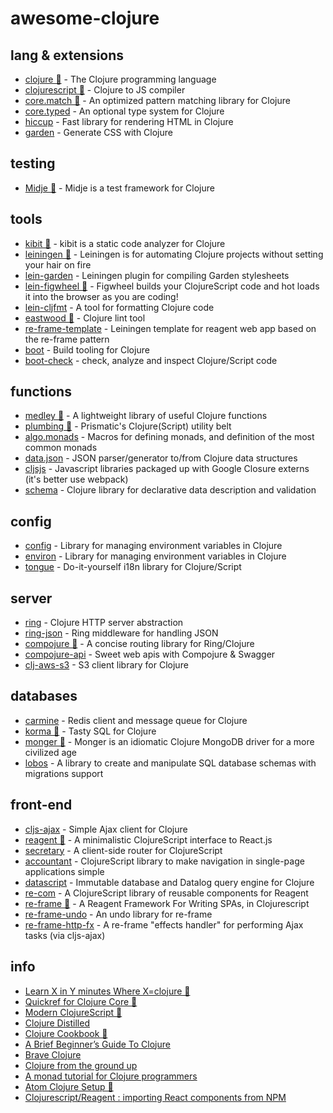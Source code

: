 # awesome-clojure

## lang & extensions
- [clojure 🌟](https://github.com/clojure/clojure) - The Clojure programming language 
- [clojurescript 🌟](https://github.com/clojure/clojurescript) - Clojure to JS compiler
- [core.match 🌟](https://github.com/clojure/core.match) - An optimized pattern matching library for Clojure
- [core.typed](https://github.com/clojure/core.typed) - An optional type system for Clojure
- [hiccup](https://github.com/weavejester/hiccup) - Fast library for rendering HTML in Clojure
- [garden](https://github.com/noprompt/garden) - Generate CSS with Clojure

## testing
- [Midje 🌟](https://github.com/marick/Midje) - Midje is a test framework for Clojure

## tools
- [kibit 🌟](https://github.com/jonase/kibit) - kibit is a static code analyzer for Clojure
- [leiningen 🌟](https://github.com/technomancy/leiningen) - Leiningen is for automating Clojure projects without setting your hair on fire
- [lein-garden](https://github.com/noprompt/lein-garden) - Leiningen plugin for compiling Garden stylesheets
- [lein-figwheel 🌟](https://github.com/bhauman/lein-figwheel) - Figwheel builds your ClojureScript code and hot loads it into the browser as you are coding!
- [lein-cljfmt](https://github.com/weavejester/cljfmt) - A tool for formatting Clojure code
- [eastwood 🌟](https://github.com/jonase/eastwood) - Clojure lint tool
- [re-frame-template](https://github.com/Day8/re-frame-template) - Leiningen template for reagent web app based on the re-frame pattern
- [boot](https://github.com/boot-clj/boot) - Build tooling for Clojure
- [boot-check](https://github.com/tolitius/boot-check) - check, analyze and inspect Clojure/Script code

## functions
- [medley 🌟](https://github.com/weavejester/medley) -  A lightweight library of useful Clojure functions
- [plumbing 🌟](https://github.com/plumatic/plumbing) - Prismatic's Clojure(Script) utility belt
- [algo.monads](https://github.com/clojure/algo.monads) - Macros for defining monads, and definition of the most common monads
- [data.json](https://github.com/clojure/data.json) - JSON parser/generator to/from Clojure data structures
- [cljsjs](https://github.com/cljsjs/packages) - Javascript libraries packaged up with Google Closure externs (it's better use webpack)
- [schema](https://github.com/plumatic/schema) - Clojure library for declarative data description and validation

## config
- [config](https://github.com/yogthos/config) - Library for managing environment variables in Clojure
- [environ](https://github.com/weavejester/environ) - Library for managing environment variables in Clojure
- [tongue](https://github.com/tonsky/tongue) - Do-it-yourself i18n library for Clojure/Script

## server
- [ring](https://github.com/ring-clojure/ring) - Clojure HTTP server abstraction
- [ring-json](https://github.com/ring-clojure/ring-json) - Ring middleware for handling JSON
- [compojure 🌟](https://github.com/weavejester/compojure) - A concise routing library for Ring/Clojure 
- [compojure-api](https://github.com/metosin/compojure-api) - Sweet web apis with Compojure & Swagger
- [clj-aws-s3](https://github.com/weavejester/clj-aws-s3) -  S3 client library for Clojure

## databases
- [carmine](https://github.com/ptaoussanis/carmine) - Redis client and message queue for Clojure
- [korma 🌟](https://github.com/korma/Korma) - Tasty SQL for Clojure
- [monger 🌟](https://github.com/michaelklishin/monger) - Monger is an idiomatic Clojure MongoDB driver for a more civilized age
- [lobos](https://github.com/budu/lobos) - A library to create and manipulate SQL database schemas with migrations support

## front-end
- [cljs-ajax](https://github.com/JulianBirch/cljs-ajax) - Simple Ajax client for Clojure
- [reagent 🌟](https://github.com/reagent-project/reagent) - A minimalistic ClojureScript interface to React.js
- [secretary](https://github.com/gf3/secretary) - A client-side router for ClojureScript
- [accountant](https://github.com/venantius/accountant) - ClojureScript library to make navigation in single-page applications simple
- [datascript](https://github.com/tonsky/datascript) - Immutable database and Datalog query engine for Clojure
- [re-com](https://github.com/Day8/re-com) - A ClojureScript library of reusable components for Reagent
- [re-frame 🌟](https://github.com/Day8/re-frame) - A Reagent Framework For Writing SPAs, in Clojurescript
- [re-frame-undo](https://github.com/Day8/re-frame-undo) - An undo library for re-frame
- [re-frame-http-fx](https://github.com/Day8/re-frame-http-fx) - A re-frame "effects handler" for performing Ajax tasks (via cljs-ajax)

## info
- [Learn X in Y minutes Where X=clojure 🌟](https://learnxinyminutes.com/docs/clojure/)
- [Quickref for Clojure Core 🌟](https://clojuredocs.org/quickref)
- [Modern ClojureScript 🌟](https://github.com/magomimmo/modern-cljs)
- [Clojure Distilled](http://yogthos.github.io/ClojureDistilled.html)
- [Clojure Cookbook 🌟](https://github.com/clojure-cookbook/clojure-cookbook)
- [A Brief Beginner’s Guide To Clojure](http://www.unexpected-vortices.com/clojure/brief-beginners-guide/index.html)
- [Brave Clojure](http://www.braveclojure.com/)
- [Clojure from the ground up](https://aphyr.com/tags/Clojure-from-the-ground-up)
- [A monad tutorial for Clojure programmers](https://github.com/khinsen/monads-in-clojure)
- [Atom Clojure Setup 🌟](https://gist.github.com/jasongilman/d1f70507bed021b48625)
- [Clojurescript/Reagent : importing React components from NPM](http://blob.tomerweller.com/reagent-import-react-components-from-npm)
